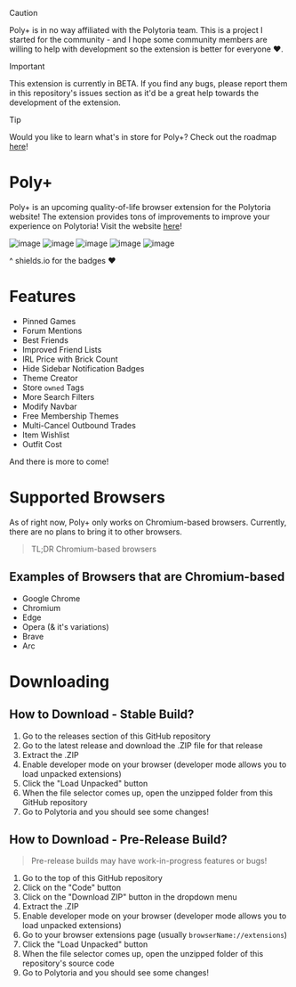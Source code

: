> [!CAUTION]
> Poly+ is in no way affiliated with the Polytoria team. This is a project I started for the community - and I hope some community members are willing to help with development so the extension is better for everyone ❤️.

> [!IMPORTANT]
> This extension is currently in BETA. If you find any bugs, please report them in this repository's issues section as it'd be a great help towards the development of the extension.

> [!TIP]
> Would you like to learn what's in store for Poly+? Check out the roadmap [here](https://github.com/users/indexxing/projects/2)!

# Poly+

Poly+ is an upcoming quality-of-life browser extension for the Polytoria website! The extension provides tons of improvements to improve your experience on Polytoria! Visit the website [here](https://polyplus.vercel.app/)!

![image](https://img.shields.io/badge/Google_chrome-4285F4?style=for-the-badge&logo=Google-chrome&logoColor=white)
![image](https://img.shields.io/badge/Microsoft_Edge-0078D7?style=for-the-badge&logo=Microsoft-edge&logoColor=white)
![image](https://img.shields.io/badge/Opera-FF1B2D?style=for-the-badge&logo=Opera&logoColor=white)
![image](https://img.shields.io/badge/Brave-FF1B2D?style=for-the-badge&logo=Brave&logoColor=white)
![image](https://img.shields.io/badge/Vivaldi-EF3939?style=for-the-badge&logo=Vivaldi&logoColor=white)

^ shields.io for the badges ❤️

# Features

- Pinned Games
- Forum Mentions
- Best Friends
- Improved Friend Lists
- IRL Price with Brick Count
- Hide Sidebar Notification Badges
- Theme Creator
- Store `owned` Tags
- More Search Filters
- Modify Navbar
- Free Membership Themes
- Multi-Cancel Outbound Trades
- Item Wishlist
- Outfit Cost

And there is more to come!

# Supported Browsers

As of right now, Poly+ only works on Chromium-based browsers. Currently, there are no plans to bring it to other browsers.

> TL;DR Chromium-based browsers

## Examples of Browsers that are Chromium-based

- Google Chrome
- Chromium
- Edge
- Opera (& it's variations)
- Brave
- Arc

# Downloading

## How to Download - Stable Build?

1. Go to the releases section of this GitHub repository
2. Go to the latest release and download the .ZIP file for that release
3. Extract the .ZIP
4. Enable developer mode on your browser (developer mode allows you to load unpacked extensions)
5. Click the "Load Unpacked" button
6. When the file selector comes up, open the unzipped folder from this GitHub repository
7. Go to Polytoria and you should see some changes!

## How to Download - Pre-Release Build?

> Pre-release builds may have work-in-progress features or bugs!

1. Go to the top of this GitHub repository
2. Click on the "Code" button
3. Click on the "Download ZIP" button in the dropdown menu
4. Extract the .ZIP
5. Enable developer mode on your browser (developer mode allows you to load unpacked extensions)
6. Go to your browser extensions page (usually `browserName://extensions`)
7. Click the "Load Unpacked" button
8. When the file selector comes up, open the unzipped folder of this repository's source code
9. Go to Polytoria and you should see some changes!
